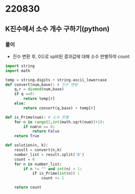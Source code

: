 # 220830

## K진수에서 소수 개수 구하기(python)

### 풀이

- 진수 변환 후, 0으로 split된 결과값에 대해 소수 판별하여 count

```python
import string
import math

temp = string.digits + string.ascii_lowercase
def convert(num,base): # 진수 변환
    q,r = divmod(num,base)
    if q ==0:
        return temp[r]
    else:
        return convert(q,base) + temp[r]

def is_Prime(num): # 소수 판별
    for n in range(2,int(math.sqrt(num))+1):
        if num%n == 0:
            return False
    return True

def solution(n, k):
    result = convert(n,k)
    number_list = result.split('0')
    count = 0
    for n in number_list:
        if n != "" and int(n) > 1:
            if is_Prime(int(n)) :
                count += 1

    return count
```
